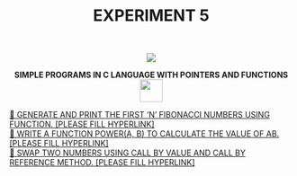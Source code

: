 <h1 align="center">EXPERIMENT 5</h1>
<!-- PROJECT LOGO -->
<br />
<p align="center">
  <a href="https://github.com/DHANOLA/CLASS-NOTIX/edit/root/SEMESTER%201/PROGRAMMING%20AND%20DATA%20STRUCTURES%20LAB/EXPERIMENT%205">
    <img src="https://media.giphy.com/media/efC0bBIS3G2FmgnJGU/giphy.gif" >
  </a>

  

  <p align="center">
  <b> SIMPLE PROGRAMS IN C LANGUAGE WITH POINTERS AND FUNCTIONS <img src="https://media.giphy.com/media/ducsQFMyHcdiTeIcuD/giphy.gif" width="40" height="40" /></b>
    <br />
   
  </p>
</p>



   <a href="" style="color: ">💠 GENERATE AND PRINT THE FIRST ‘N’ FIBONACCI NUMBERS USING FUNCTION. [PLEASE FILL HYPERLINK]</a><br />
      <a href="" style="color: ">💠 WRITE A FUNCTION POWER(A, B) TO CALCULATE THE VALUE OF AB. [PLEASE FILL HYPERLINK]</a><br />
      <a href="" style="color: ">💠 SWAP TWO NUMBERS USING CALL BY VALUE AND CALL BY REFERENCE METHOD. [PLEASE FILL HYPERLINK]</a><br />
     

